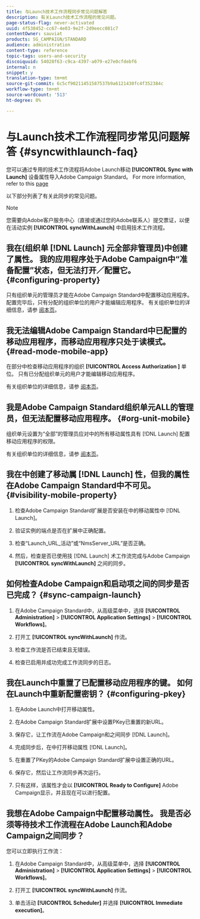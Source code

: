 ```yaml
---
title: 与Launch技术工作流程同步常见问题解答
description: 有关Launch技术工作流程的常见问题。
page-status-flag: never-activated
uuid: 4f538452-cc67-4e03-9e2f-2d9eecc081c7
contentOwner: sauviat
products: SG_CAMPAIGN/STANDARD
audience: administration
content-type: reference
topic-tags: users-and-security
discoiquuid: 54028f63-c9ca-4397-a079-e27e0cfdebf6
internal: n
snippet: y
translation-type: tm+mt
source-git-commit: 6c5cf90211451587537b9a6121430fc4f352384c
workflow-type: tm+mt
source-wordcount: '513'
ht-degree: 0%

---
```



# 与Launch技术工作流程同步常见问题解答 {#syncwithlaunch-faq}

您可以通过专用的技术工作流程将Adobe Launch移动 **[!UICONTROL Sync with Launch]** 设备属性导入Adobe Campaign Standard。 For more information, refer to this [page](../../administration/using/technical-workflows.md)

以下部分列表了有关此同步的常见问题。

>[!NOTE]
>
>您需要向Adobe客户服务中心（直接或通过您的Adobe联系人）提交票证，以便在活动实例 **[!UICONTROL syncWithLaunch]** 中启用技术工作流程。

## 我在(组织单 [!DNL Launch] 元全部非管理员)中创建了属性。 我的应用程序处于Adobe Campaign中“准备配置”状态，但无法打开／配置它。 {#configuring-property}

只有组织单元的管理员才能在Adobe Campaign Standard中配置移动应用程序。 配置完毕后，只有分配的组织单位的用户才能编辑应用程序。 有关组织单位的详细信息，请参 [阅本页](../../administration/using/organizational-units.md)。

## 我无法编辑Adobe Campaign Standard中已配置的移动应用程序，而移动应用程序只处于读模式。 {#read-mode-mobile-app}

在部分中检查移动应用程序的组织 **[!UICONTROL Access Authorization ]** 单位。 只有已分配组织单元的用户才能编辑移动应用程序。

有关组织单位的详细信息，请参 [阅本页](../../administration/using/organizational-units.md)。

## 我是Adobe Campaign Standard组织单元ALL的管理员，但无法配置移动应用程序。 {#org-unit-mobile}

组织单元设置为“全部”的管理员应对中的所有移动属性具有 [!DNL Launch] 配置移动应用程序的权限。

有关组织单位的详细信息，请参 [阅本页](../../administration/using/organizational-units.md)。

## 我在中创建了移动属 [!DNL Launch] 性，但我的属性在Adobe Campaign Standard中不可见。 {#visibility-mobile-property}

1. 检查Adobe Campaign Standard扩展是否安装在中的移动属性中 [!DNL Launch]。

1. 验证实例的端点是否在扩展中正确配置。

1. 检查“Launch_URL_活动”或“NmsServer_URL”是否正确。

1. 然后，检查是否已使用技 [!DNL Launch] 术工作流完成与Adobe Campaign **[!UICONTROL syncWithLaunch]** 之间的同步。

## 如何检查Adobe Campaign和启动项之间的同步是否已完成？ {#sync-campaign-launch}

1. 在Adobe Campaign Standard中，从高级菜单中，选择 **[!UICONTROL Administration]** > **[!UICONTROL Application Settings]** > **[!UICONTROL Workflows]**。

1. 打开工 **[!UICONTROL syncWithLaunch]** 作流。

1. 检查工作流是否已结束且无错误。

1. 检查已启用并成功完成工作流同步的日志。

## 我在Launch中重置了已配置移动应用程序的键。 如何在Launch中重新配置密钥？ {#configuring-pkey}

1. 在Adobe Launch中打开移动属性。

1. 在Adobe Campaign Standard扩展中设置PKey已重置的新URL。

1. 保存它，让工作流在Adobe Campaign和之间同步 [!DNL Launch]。

1. 完成同步后，在中打开移动属性 [!DNL Launch]。

1. 在重置了PKey的Adobe Campaign Standard扩展中设置正确的URL。

1. 保存它，然后让工作流同步再次运行。

1. 只有这样，该属性才会以 **[!UICONTROL Ready to Configure]** Adobe Campaign显示，并且现在可以进行配置。

## 我想在Adobe Campaign中配置移动属性。 我是否必须等待技术工作流程在Adobe Launch和Adobe Campaign之间同步？

您可以立即执行工作流：

1. 在Adobe Campaign Standard中，从高级菜单中，选择 **[!UICONTROL Administration]** > **[!UICONTROL Application Settings]** > **[!UICONTROL Workflows]**。

1. 打开工 **[!UICONTROL syncWithLaunch]** 作流。

1. 单击活动 **[!UICONTROL Scheduler]** 并选择 **[!UICONTROL Immediate execution]**。
